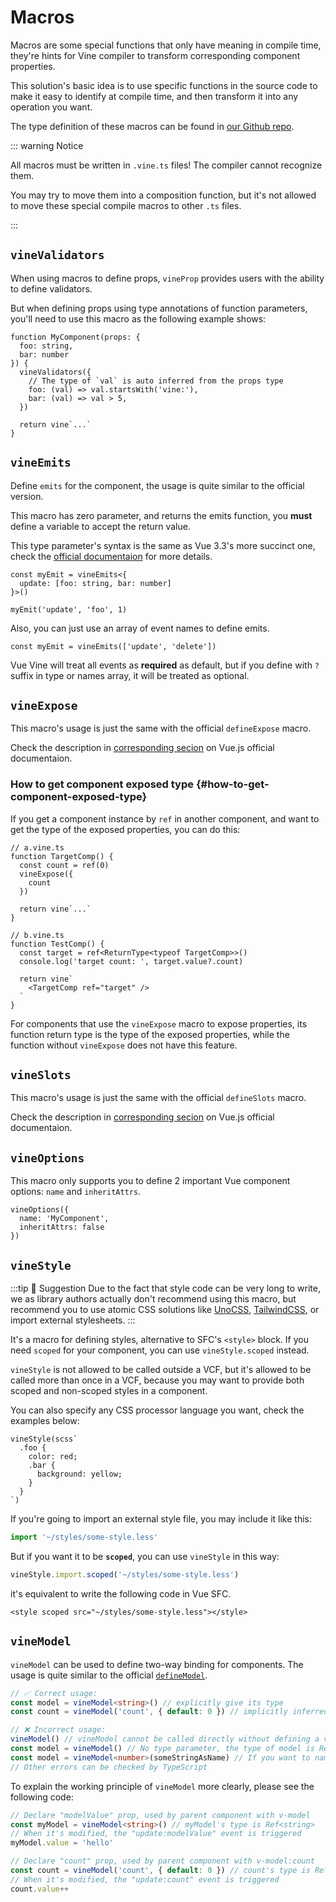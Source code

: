 # Macros

Macros are some special functions that only have meaning in compile time, they're hints for Vine compiler to transform corresponding component properties.

This solution's basic idea is to use specific functions in the source code to make it easy to identify at compile time, and then transform it into any operation you want.

The type definition of these macros can be found in [our Github repo](https://github.com/vue-vine/vue-vine/blob/main/packages/vue-vine/types/macros.d.ts).

::: warning Notice

All macros must be written in `.vine.ts` files! The compiler cannot recognize them.

You may try to move them into a composition function, but it's not allowed to move these special compile macros to other `.ts` files.

:::

## `vineValidators` <VersionTip version="v0.4.0+" />

When using macros to define props, `vineProp` provides users with the ability to define validators.

But when defining props using type annotations of function parameters, you'll need to use this macro as the following example shows:

```vue-vine
function MyComponent(props: {
  foo: string,
  bar: number
}) {
  vineValidators({
    // The type of `val` is auto inferred from the props type
    foo: (val) => val.startsWith('vine:'),
    bar: (val) => val > 5,
  })

  return vine`...`
}
```

## `vineEmits`

Define `emits` for the component, the usage is quite similar to the official version.

This macro has zero parameter, and returns the emits function, you **must** define a variable to accept the return value.

This type parameter's syntax is the same as Vue 3.3's more succinct one, check the [official documentaion](https://vuejs.org/api/sfc-script-setup.html#defineprops-defineemits) for more details.

```vue-vine
const myEmit = vineEmits<{
  update: [foo: string, bar: number]
}>()

myEmit('update', 'foo', 1)
```

Also, you can just use an array of event names to define emits.

```vue-vine
const myEmit = vineEmits(['update', 'delete'])
```

Vue Vine will treat all events as **required** as default, but if you define with `?` suffix in type or names array, it will be treated as optional.

## `vineExpose`

This macro's usage is just the same with the official `defineExpose` macro.

Check the description in [corresponding secion](https://vuejs.org/api/sfc-script-setup.html#defineexpose) on Vue.js official documentaion.

### How to get component exposed type {#how-to-get-component-exposed-type}

If you get a component instance by `ref` in another component, and want to get the type of the exposed properties, you can do this:

```vue-vine
// a.vine.ts
function TargetComp() {
  const count = ref(0)
  vineExpose({
    count
  })

  return vine`...`
}

// b.vine.ts
function TestComp() {
  const target = ref<ReturnType<typeof TargetComp>>()
  console.log('target count: ', target.value?.count)

  return vine`
    <TargetComp ref="target" />
  `
}
```

For components that use the `vineExpose` macro to expose properties, its function return type is the type of the exposed properties, while the function without `vineExpose` does not have this feature.

## `vineSlots`

This macro's usage is just the same with the official `defineSlots` macro.

Check the description in [corresponding secion](https://vuejs.org/api/sfc-script-setup.html#defineslots) on Vue.js official documentaion.

## `vineOptions`

This macro only supports you to define 2 important Vue component options: `name` and `inheritAttrs`.

```vue-vine
vineOptions({
  name: 'MyComponent',
  inheritAttrs: false
})
```

## `vineStyle`

:::tip 🧩 Suggestion
Due to the fact that style code can be very long to write, we as library authors actually don't recommend using this macro, but recommend you to use atomic CSS solutions like [UnoCSS](https://unocss.dev), [TailwindCSS](https://tailwindcss.com), or import external stylesheets.
:::

It's a macro for defining styles, alternative to SFC's `<style>` block. If you need `scoped` for your component, you can use `vineStyle.scoped` instead.

`vineStyle` is not allowed to be called outside a VCF, but it's allowed to be called more than once in a VCF, because you may want to provide both scoped and non-scoped styles in a component.

You can also specify any CSS processor language you want, check the examples below:

```vue-vine
vineStyle(scss`
  .foo {
    color: red;
    .bar {
      background: yellow;
    }
  }
`)
```

If you're going to import an external style file, you may include it like this:

```ts
import '~/styles/some-style.less'
```

But if you want it to be **`scoped`**, you can use `vineStyle` in this way:

```ts
vineStyle.import.scoped('~/styles/some-style.less')
```

it's equivalent to write the following code in Vue SFC.

```vue
<style scoped src="~/styles/some-style.less"></style>
```

## `vineModel`

`vineModel` can be used to define two-way binding for components. The usage is quite similar to the official [`defineModel`](https://vuejs.org/api/sfc-script-setup.html#definemodel).

```ts
// ✅ Correct usage:
const model = vineModel<string>() // explicitly give its type
const count = vineModel('count', { default: 0 }) // implicitly inferred type by default value

// ❌ Incorrect usage:
vineModel() // vineModel cannot be called directly without defining a variable
const model = vineModel() // No type parameter, the type of model is Ref<unknown>
const model = vineModel<number>(someStringAsName) // If you want to name the model, no variable! it must be a string literal.
// Other errors can be checked by TypeScript
```

To explain the working principle of `vineModel` more clearly, please see the following code:

```ts
// Declare "modelValue" prop, used by parent component with v-model
const myModel = vineModel<string>() // myModel's type is Ref<string>
// When it's modified, the "update:modelValue" event is triggered
myModel.value = 'hello'

// Declare "count" prop, used by parent component with v-model:count
const count = vineModel('count', { default: 0 }) // count's type is Ref<number>
// When it's modified, the "update:count" event is triggered
count.value++
```

